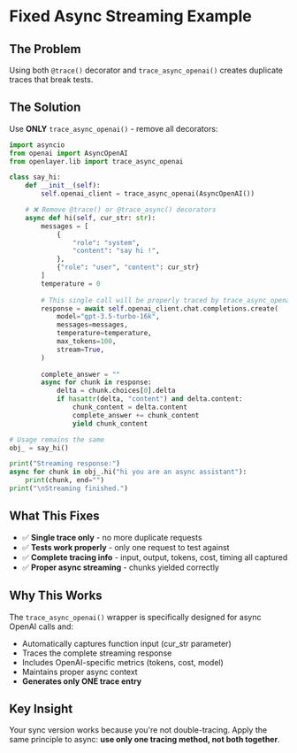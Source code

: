 # Fixed Async Streaming Example

## The Problem
Using both `@trace()` decorator and `trace_async_openai()` creates duplicate traces that break tests.

## The Solution
Use **ONLY** `trace_async_openai()` - remove all decorators:

```python
import asyncio
from openai import AsyncOpenAI
from openlayer.lib import trace_async_openai

class say_hi:
    def __init__(self):
        self.openai_client = trace_async_openai(AsyncOpenAI())

    # ❌ Remove @trace() or @trace_async() decorators
    async def hi(self, cur_str: str):
        messages = [
            {
                "role": "system",
                "content": "say hi !",
            },
            {"role": "user", "content": cur_str}
        ]
        temperature = 0
        
        # This single call will be properly traced by trace_async_openai
        response = await self.openai_client.chat.completions.create(
            model="gpt-3.5-turbo-16k",
            messages=messages,
            temperature=temperature,
            max_tokens=100,
            stream=True,
        )
        
        complete_answer = ""
        async for chunk in response:
            delta = chunk.choices[0].delta
            if hasattr(delta, "content") and delta.content:
                chunk_content = delta.content
                complete_answer += chunk_content
                yield chunk_content

# Usage remains the same
obj_ = say_hi()

print("Streaming response:")
async for chunk in obj_.hi("hi you are an async assistant"):
    print(chunk, end="")
print("\nStreaming finished.")
```

## What This Fixes
- ✅ **Single trace only** - no more duplicate requests
- ✅ **Tests work properly** - only one request to test against
- ✅ **Complete tracing info** - input, output, tokens, cost, timing all captured
- ✅ **Proper async streaming** - chunks yielded correctly

## Why This Works
The `trace_async_openai()` wrapper is specifically designed for async OpenAI calls and:
- Automatically captures function input (cur_str parameter)
- Traces the complete streaming response 
- Includes OpenAI-specific metrics (tokens, cost, model)
- Maintains proper async context
- **Generates only ONE trace entry**

## Key Insight
Your sync version works because you're not double-tracing. Apply the same principle to async: **use only one tracing method, not both together**.